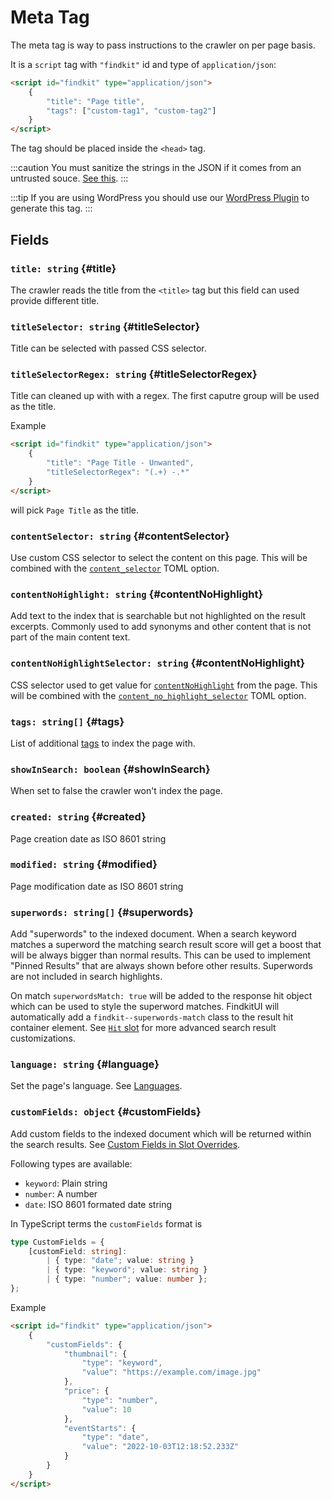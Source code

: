 # Meta Tag

The meta tag is way to pass instructions to the crawler on per page basis.

It is a `script` tag with `"findkit"` id and type of `application/json`:

```html
<script id="findkit" type="application/json">
	{
		"title": "Page title",
		"tags": ["custom-tag1", "custom-tag2"]
	}
</script>
```

The tag should be placed inside the `<head>` tag.

:::caution
You must sanitize the strings in the JSON if it comes from an untrusted souce.
[See this](https://security.stackexchange.com/a/254386/155284).
:::

:::tip
If you are using WordPress you should use our [WordPress
Plugin](https://github.com/findkit/wp-findkit) to generate this tag.
:::

## Fields

### `title: string` {#title}

The crawler reads the title from the `<title>` tag but this field can used
provide different title.

### `titleSelector: string` {#titleSelector}

Title can be selected with passed CSS selector.

### `titleSelectorRegex: string` {#titleSelectorRegex}

Title can cleaned up with with a regex.
The first caputre group will be used as the title.

Example

```html
<script id="findkit" type="application/json">
	{
		"title": "Page Title - Unwanted",
		"titleSelectorRegex": "(.+) -.*"
	}
</script>
```

will pick `Page Title` as the title.

### `contentSelector: string` {#contentSelector}

Use custom CSS selector to select the content on this page. This will be
combined with the [`content_selector`](/toml/#content_selector) TOML
option.

### `contentNoHighlight: string` {#contentNoHighlight}

Add text to the index that is searchable but not highlighted on the result
excerpts. Commonly used to add synonyms and other content that is not part of
the main content text.

### `contentNoHighlightSelector: string` {#contentNoHighlight}

CSS selector used to get value for [`contentNoHighlight`](#contentNoHighlight)
from the page. This will be combined with the
[`content_no_highlight_selector`](/toml/options#content_no_highlight_selector) TOML
option.

### `tags: string[]` {#tags}

List of additional [tags](/crawler/tagging) to index the page with.

### `showInSearch: boolean` {#showInSearch}

When set to false the crawler won't index the page.

### `created: string` {#created}

Page creation date as ISO 8601 string

### `modified: string` {#modified}

Page modification date as ISO 8601 string

### `superwords: string[]` {#superwords}

Add "superwords" to the indexed document. When a search keyword matches a
superword the matching search result score will get a boost that will be always
bigger than normal results. This can be used to implement "Pinned Results" that
are always shown before other results. Superwords are not included in search
highlights.

On match `superwordsMatch: true` will be added to the response hit object which can be used to style the superword
matches. FindkitUI will automatically add a `findkit--superwords-match` class
to the result hit container element. See [`Hit`
slot](/ui/slot-overrides/slots#hit) for more advanced search result
customizations.

### `language: string` {#language}

Set the page's language. See [Languages](/crawler/languages).

### `customFields: object` {#customFields}

Add custom fields to the indexed document which will be returned within the
search results. See [Custom Fields in Slot
Overrides](/ui/slot-overrides/custom-fields/).

Following types are available:

- `keyword`: Plain string
- `number`: A number
- `date`: ISO 8601 formated date string

In TypeScript terms the `customFields` format is

```ts
type CustomFields = {
	[customField: string]:
		| { type: "date"; value: string }
		| { type: "keyword"; value: string }
		| { type: "number"; value: number };
};
```

Example

```html
<script id="findkit" type="application/json">
	{
		"customFields": {
			"thumbnail": {
				"type": "keyword",
				"value": "https://example.com/image.jpg"
			},
			"price": {
				"type": "number",
				"value": 10
			},
			"eventStarts": {
				"type": "date",
				"value": "2022-10-03T12:18:52.233Z"
			}
		}
	}
</script>
```
